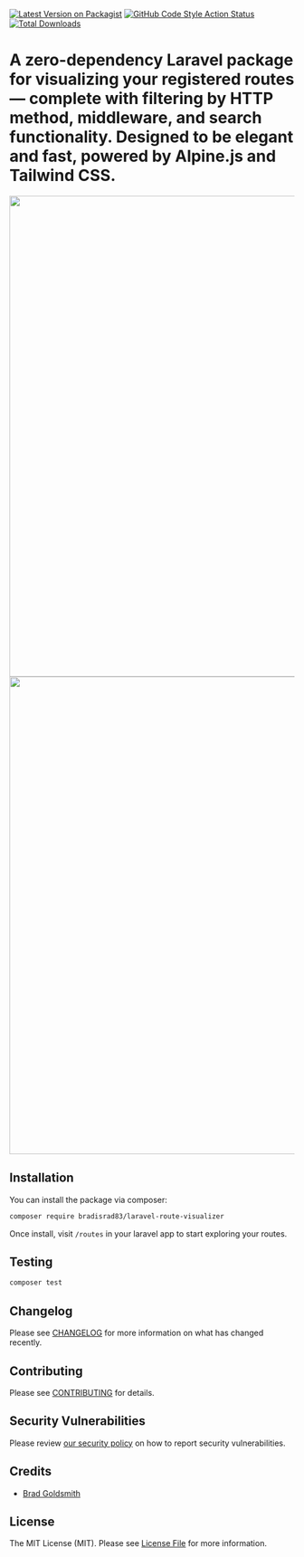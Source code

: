 [![Latest Version on Packagist](https://img.shields.io/packagist/v/bradisrad83/laravel-route-visualizer.svg?style=flat-square)](https://packagist.org/packages/bradisrad83/laravel-route-visualizer)
[![GitHub Code Style Action Status](https://img.shields.io/github/actions/workflow/status/bradisrad83/laravel-route-visualizer/fix-php-code-style-issues.yml?branch=main&label=code%20style&style=flat-square)](https://github.com/bradisrad83/laravel-route-visualizer/actions?query=workflow%3A"Fix+PHP+code+style+issues"+branch%3Amain)
[![Total Downloads](https://img.shields.io/packagist/dt/bradisrad83/laravel-route-visualizer.svg?style=flat-square)](https://packagist.org/packages/bradisrad83/laravel-route-visualizer)
<!-- [![GitHub Tests Action Status](https://img.shields.io/github/actions/workflow/status/bradisrad83/laravel-route-visualizer/run-tests.yml?branch=main&label=tests&style=flat-square)](https://github.com/bradisrad83/laravel-route-visualizer/actions?query=workflow%3Arun-tests+branch%3Amain) -->
# A zero-dependency Laravel package for visualizing your registered routes — complete with filtering by HTTP method, middleware, and search functionality. Designed to be elegant and fast, powered by Alpine.js and Tailwind CSS.
<p align="center">
    <img width="1280" height="850" alt="ss1" src="https://github.com/user-attachments/assets/517afcdc-8f4a-4f4d-9850-75e16eba1e68" />
    <br>
    <img width="1275" height="844" alt="ss2" src="https://github.com/user-attachments/assets/847013c8-ada4-4295-9239-3d45b6eae2a3" />
</p>

## Installation

You can install the package via composer:

```bash
composer require bradisrad83/laravel-route-visualizer
```

Once install, visit `/routes` in your laravel app to start exploring your routes.

## Testing

```bash
composer test
```

## Changelog

Please see [CHANGELOG](CHANGELOG.md) for more information on what has changed recently.

## Contributing

Please see [CONTRIBUTING](CONTRIBUTING.md) for details.

## Security Vulnerabilities

Please review [our security policy](../../security/policy) on how to report security vulnerabilities.

## Credits

- [Brad Goldsmith](https://github.com/bradisrad83)
## License

The MIT License (MIT). Please see [License File](LICENSE.md) for more information.
